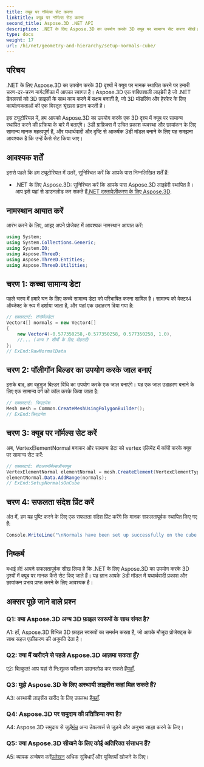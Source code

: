 ```yaml
---
title: क्यूब पर नॉर्मल्स सेट करना
linktitle: क्यूब पर नॉर्मल्स सेट करना
second_title: Aspose.3D .NET API
description: .NET के लिए Aspose.3D का उपयोग करके 3D क्यूब पर सामान्य सेट करना सीखें। इस चरण-दर-चरण मार्गदर्शिका के साथ अपने 3डी मॉडलिंग कौशल को बढ़ाएं।
type: docs
weight: 17
url: /hi/net/geometry-and-hierarchy/setup-normals-cube/
---
```

## परिचय

.NET के लिए Aspose.3D का उपयोग करके 3D दृश्यों में क्यूब पर मानक स्थापित करने पर हमारी चरण-दर-चरण मार्गदर्शिका में आपका स्वागत है। Aspose.3D एक शक्तिशाली लाइब्रेरी है जो .NET डेवलपर्स को 3D फ़ाइलों के साथ काम करने में सक्षम बनाती है, जो 3D मॉडलिंग और हेरफेर के लिए कार्यात्मकताओं की एक विस्तृत श्रृंखला प्रदान करती है।

इस ट्यूटोरियल में, हम आपको Aspose.3D का उपयोग करके एक 3D दृश्य में क्यूब पर सामान्य स्थापित करने की प्रक्रिया के बारे में बताएंगे। 3डी ग्राफ़िक्स में उचित प्रकाश व्यवस्था और छायांकन के लिए सामान्य मानक महत्वपूर्ण हैं, और यथार्थवादी और दृष्टि से आकर्षक 3डी मॉडल बनाने के लिए यह समझना आवश्यक है कि उन्हें कैसे सेट किया जाए।

## आवश्यक शर्तें

इससे पहले कि हम ट्यूटोरियल में उतरें, सुनिश्चित करें कि आपके पास निम्नलिखित शर्तें हैं:

-  .NET के लिए Aspose.3D: सुनिश्चित करें कि आपके पास Aspose.3D लाइब्रेरी स्थापित है। आप इसे यहां से डाउनलोड कर सकते हैं[.NET दस्तावेज़ीकरण के लिए Aspose.3D](https://reference.aspose.com/3d/net/).

## नामस्थान आयात करें

आरंभ करने के लिए, आइए अपने प्रोजेक्ट में आवश्यक नामस्थान आयात करें:

```csharp
using System;
using System.Collections.Generic;
using System.IO;
using Aspose.ThreeD;
using Aspose.ThreeD.Entities;
using Aspose.ThreeD.Utilities;
```

## चरण 1: कच्चा सामान्य डेटा

पहले चरण में हमारे घन के लिए कच्चे सामान्य डेटा को परिभाषित करना शामिल है। सामान्य को वेक्टर4 ऑब्जेक्ट के रूप में दर्शाया जाता है, और यहां एक उदाहरण दिया गया है:

```csharp
// एक्सस्टार्ट: रॉनॉर्मलडेटा
Vector4[] normals = new Vector4[]
{
    new Vector4(-0.577350258,-0.577350258, 0.577350258, 1.0),
    //... (अन्य 7 शीर्षों के लिए दोहराएँ)
};
// ExEnd:RawNormalData
```

## चरण 2: पॉलीगॉन बिल्डर का उपयोग करके जाल बनाएं

इसके बाद, हम बहुभुज बिल्डर विधि का उपयोग करके एक जाल बनाएंगे। यह एक जाल उदाहरण बनाने के लिए एक सामान्य वर्ग को कॉल करके किया जाता है:

```csharp
// एक्सस्टार्ट: क्रिएटमेश
Mesh mesh = Common.CreateMeshUsingPolygonBuilder();
// ExEnd:क्रिएटमेश
```

## चरण 3: क्यूब पर नॉर्मल्स सेट करें

अब, VertexElementNormal बनाकर और सामान्य डेटा को vertex एलिमेंट में कॉपी करके क्यूब पर सामान्य सेट करें:

```csharp
// एक्सस्टार्ट: सेटअपनॉर्मल्सऑनक्यूब
VertexElementNormal elementNormal = mesh.CreateElement(VertexElementType.Normal, MappingMode.ControlPoint, ReferenceMode.Direct) as VertexElementNormal;
elementNormal.Data.AddRange(normals);
// ExEnd:SetupNormalsOnCube
```

## चरण 4: सफलता संदेश प्रिंट करें

अंत में, हम यह पुष्टि करने के लिए एक सफलता संदेश प्रिंट करेंगे कि मानक सफलतापूर्वक स्थापित किए गए हैं:

```csharp
Console.WriteLine("\nNormals have been set up successfully on the cube.");
```

## निष्कर्ष

बधाई हो! आपने सफलतापूर्वक सीख लिया है कि .NET के लिए Aspose.3D का उपयोग करके 3D दृश्यों में क्यूब पर मानक कैसे सेट किए जाते हैं। यह ज्ञान आपके 3डी मॉडल में यथार्थवादी प्रकाश और छायांकन प्रभाव प्राप्त करने के लिए आवश्यक है।

## अक्सर पूछे जाने वाले प्रश्न

### Q1: क्या Aspose.3D अन्य 3D फ़ाइल स्वरूपों के साथ संगत है?

A1: हाँ, Aspose.3D विभिन्न 3D फ़ाइल स्वरूपों का समर्थन करता है, जो आपके मौजूदा प्रोजेक्ट्स के साथ सहज एकीकरण की अनुमति देता है।

### Q2: क्या मैं खरीदने से पहले Aspose.3D आज़मा सकता हूँ?

ए2: बिल्कुल! आप यहां से नि:शुल्क परीक्षण डाउनलोड कर सकते हैं[यहाँ](https://releases.aspose.com/).

### Q3: मुझे Aspose.3D के लिए अस्थायी लाइसेंस कहां मिल सकते हैं?

 A3: अस्थायी लाइसेंस खरीद के लिए उपलब्ध हैं[यहाँ](https://purchase.aspose.com/temporary-license/).

### Q4: Aspose.3D पर समुदाय की प्रतिक्रिया क्या है?

 A4: Aspose.3D समुदाय से जुड़ें[मंच](https://forum.aspose.com/c/3d/18) अन्य डेवलपर्स से जुड़ने और अनुभव साझा करने के लिए।

### Q5: क्या Aspose.3D सीखने के लिए कोई अतिरिक्त संसाधन हैं?

 A5: व्यापक अन्वेषण करें[प्रलेखन](https://reference.aspose.com/3d/net/) अधिक सुविधाएँ और युक्तियाँ खोजने के लिए।